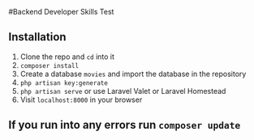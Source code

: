 #Backend Developer Skills Test 

## Installation

1. Clone the repo and `cd` into it
2. `composer install`
3. Create a database `movies` and import the database in the repository
4. `php artisan key:generate`
5. `php artisan serve` or use Laravel Valet or Laravel Homestead
6. Visit `localhost:8000` in your browser

## If you run into any errors run `composer update`

